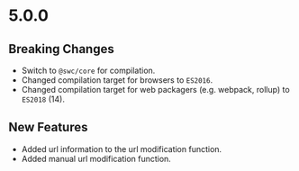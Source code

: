 # 5.0.0

## Breaking Changes

- Switch to `@swc/core` for compilation.
- Changed compilation target for browsers to `ES2016`.
- Changed compilation target for web packagers (e.g. webpack, rollup) to `ES2018` (14).

## New Features

- Added url information to the url modification function.
- Added manual url modification function.
